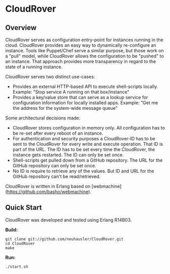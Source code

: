 # CloudRover

## Overview

CloudRover serves as configuration entry-point for instances running in the cloud. CloudRover provides an easy way to dynamically re-configure an instance. Tools like Puppet/Chef serve a similar purpose, but those work on a "pull" model, while CloudRover allows the configuration to be "pushed" to an instance. That approach provides more transparency in regard to the state of a running instance.

CloudRover serves two distinct use-cases:

 * Provides an external HTTP-based API to execute shell-scripts locally. Example: "Stop service A running on that box/instance"
 * Provides a key/value store that can serve as a lookup service for configuration information for locally installed apps. Example: "Get me the address for the system-wide message queue"


Some architectural decisions made:

 * CloudRover stores configuration in memory only. All configuration has to be re-set after every reboot of an instance.
 * For authentication and security purposes a CloudRover-ID has to be sent to the CloudRover for every write and execute operation. That ID is part of the URL. The ID has to be set every time the CloudRover, the instance gets restarted. The ID can only be set once.
 * Shell-scripts get pulled down from a GitHub repository. The URL for the GitHub repository can only be set once.
 * No ID is require to retrieve any of the values. But ID and URL for the GitHub repository can't be read/retrieved. 


CloudRover is written in Erlang based on [webmachine] (https://github.com/basho/webmachine).

## Quick Start

CloudRover was developed and tested using Erlang R14B03.

**Build:**

```
git clone git://github.com/neuhausler/CloudRover.git
cd CloudRover
make
```

**Run:**

```
./start.sh
```


